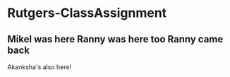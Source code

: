 # Rutgers-ClassAssignment

Mikel was here
Ranny was here too
Ranny came back
---
Akanksha's also here!  
